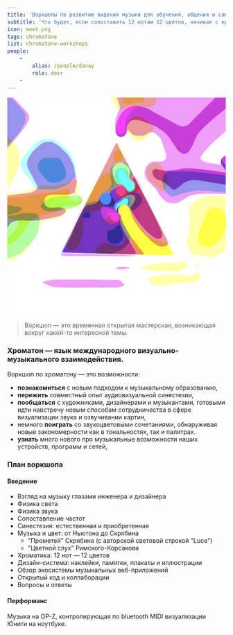 ```yaml
---
title: 'Воркшопы по развитию видения музыки для обучения, общения и самовыражения. '
subtitle: 'Что будет, если сопоставить 12 нотам 12 цветов, начиная с красной A? Материалы по изучению, практике и новому осмыслению музыки. '
icon: meet.png
tags: chromatone
list: chromatone-workshops
people:
    -
        alias: /people/davay
        role: doer
    -
---
```


![](./meet.png)

> Воркшоп — это временная открытая мастерская, возникающая вокруг какой-то интересной темы. 

### Хроматон — язык международного визуально-музыкального взаимодействия. 

Воркшоп по хроматону — это возможности:

- **познакомиться** с новым подходом к музыкальному образованию,
- **пережить** совместный опыт аудиовизуальной синестезии,
- **пообщаться** с художниками, дизайнерами и музыкантами, готовыми идти навстречу новым способам сотрудничества в сфере визуализации звука и озвучивании картин,
- немного **поиграть** со звукоцветовыми сочетаниями, обнаруживая новые закономерности как в тональностях, так и палитрах. 
- **узнать** много нового про музыкальные возможности наших устройств, программ и сетей,

### План воркшопа
#### Введение

- Взгляд на музыку глазами инженера и дизайнера
- Физика света
- Физика звука
- Сопоставление частот
- Синестезия: естественная и приобретенная
- Музыка и цвет: от Ньютона до Скрябина
  - "Прометей" Скрябина (с авторской световой строкой "Luce")
  - "Цветной слух" Римского-Корсакова
- Хроматика: 12 нот — 12 цветов
- Дизайн-система: наклейки, памятки, плакаты и иллюстрации
- Обзор экосистемы музыкальных веб-приложений
- Открытый код и коллаборации
- Вопросы и ответы


#### Перформанс
Музыка на OP-Z, контролирующая по bluetooth MIDI визуализации Юнити на ноутбуке. 
